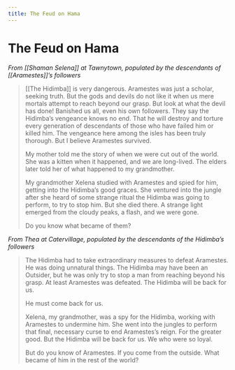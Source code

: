 ```yaml
---
title: The Feud on Hama
---
```


# The Feud on Hama

*From [[Shaman Selena]] at Tawnytown, populated by the descendants of [[Aramestes]]’s followers*

> [[The Hidimba]] is very dangerous. Aramestes was just a scholar, seeking truth. But the gods and devils do not like it when us mere mortals attempt to reach beyond our grasp. But look at what the devil has done! Banished us all, even his own followers. They say the Hidimba’s vengeance knows no end. That he will destroy and torture every generation of descendants of those who have failed him or killed him. The vengeance here among the isles has been truly thorough. But I believe Aramestes survived.
>
> My mother told me the story of when we were cut out of the world. She was a kitten when it happened, and we are long-lived. The elders later told her of what happened to my grandmother.
>
> My grandmother Xelena studied with Aramestes and spied for him, getting into the Hidimba’s good graces. She ventured into the jungle after she heard of some strange ritual the Hidimba was going to perform, to try to stop him. But she died there. A strange light emerged from the cloudy peaks, a flash, and we were gone.
>
> Do you know what became of them?

*From Thea at Catervillage, populated by the descendants of the Hidimba’s followers*

> The Hidimba had to take extraordinary measures to defeat Aramestes. He was doing unnatural things. The Hidimba may have been an Outsider, but he was only try to stop a man from reaching beyond his grasp. At least Aramestes was defeated. The Hidimba will be back for us.
>
> He must come back for us.
>
> Xelena, my grandmother, was a spy for the Hidimba, working with Aramestes to undermine him. She went into the jungles to perform that final, necessary curse to end Aramestes’s reign. For the greater good. But the Hidimba will be back for us. We who were so loyal.
>
> But do you know of Aramestes. If you come from the outside. What became of him in the rest of the world?